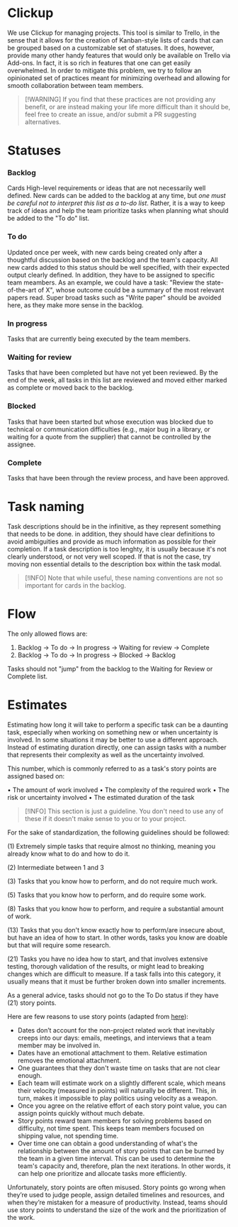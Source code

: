 # Clickup

We use Clickup for managing projects. This tool is similar to Trello, in the sense that it allows for the creation of Kanban-style lists  of cards that can be grouped based on a customizable set of statuses. It does, however, provide many other handy features that would only be available on Trello via Add-ons. In fact, it is so rich in features that one can get easily overwhelmed. In order to mitigate this problem, we try to follow an opinionated set of practices meant for minimizing overhead and allowing for smooth collaboration between team members. 

> [!WARNING] If you find that these practices are not providing any benefit, or are instead making your life more difficult than it should be, feel free to create an issue, and/or submit a PR suggesting alternatives.

# Statuses

### Backlog
Cards High-level requirements or ideas that are not necessarily well defined. New cards can be added to the backlog at any time, but *one must be careful not to interpret this list as a to-do list*. Rather, it is a way to keep track of ideas and help the team prioritize tasks when planning what should be added to the "To do" list.

### To do
Updated once per week, with new cards being created only after a thoughtful discussion based on the backlog and the team's capacity. All new cards added to this status should be well specified, with their expected output clearly defined. In addition, they have to be assigned to specific team meambers. As an example, we could have a task: "Review the state-of-the-art of X", whose outcome could be a summary of the most relevant papers read. Super broad tasks such as "Write paper" should be avoided here, as they make more sense in the backlog.

### In progress
Tasks that are currently being executed by the team members.

### Waiting for review
Tasks that have been completed but have not yet been reviewed. By the end of the week, all tasks in this list are reviewed and moved either marked as complete or moved back to the backlog.

### Blocked
Tasks that have been started but whose execution was blocked due to technical or communication difficulties (e.g., major bug in a library, or waiting for a quote from the supplier) that cannot be controlled by the assignee.

### Complete
Tasks that have been through the review process, and have been approved.

# Task naming

Task descriptions should be in the infinitive, as they represent something that needs to be done. in addition, they should have clear definitions to avoid ambiguities and provide as much information as possible for their completion. If a task description is too lenghty, it is usually because it's not clearly understood, or not very well scoped. If that is not the case, try moving non essential details to the description box within the task modal.

> [!INFO] Note that while useful, these naming conventions are not so important for cards in the backlog.

# Flow

The only allowed flows are:

1. Backlog -> To do -> In progress -> Waiting for review -> Complete
2. Backlog -> To do -> In progress -> Blocked -> Backlog

Tasks should not "jump" from the backlog to the Waiting for Review or Complete list. 

# Estimates

Estimating how long it will take to perform a specific task can be a daunting task, especially when working on something new or when uncertainty is involved. In some situations it may be better to use a different approach. Instead of estimating duration directly, one can assign tasks with a number that represents their complexity as well as the uncertainty involved.

This number, which is commonly referred to as a task's story points are assigned based on:

• The amount of work involved
• The complexity of the required work
• The risk or uncertainty involved
• The estimated duration of the task

> [!INFO] This section is just a guideline. You don't need to use any of these if it doesn't make sense to you or to your project.

For the sake of standardization, the following guidelines should be followed:

(1) Extremely simple tasks that require almost no thinking, meaning you already know what to do and how to do it.

(2) Intermediate between 1 and 3

(3) Tasks that you know how to perform, and do not require much work.

(5) Tasks that you know how to perform, and do require some work.

(8) Tasks that you know how to perform, and require a substantial amount of work.

(13) Tasks that you don't know exactly how to perform/are insecure about, but have an idea of how to start. In other words, tasks you know are doable but that will require some research.

(21) Tasks you have no idea how to start, and that involves extensive testing, thorough validation of the results, or might lead to breaking changes which are difficult to measure. If a task falls into this category, it usually means that it must be further broken down into smaller increments.

As a general advice, tasks should not go to the To Do status if they have (21) story points.

Here are few reasons to use story points (adapted from [here](https://www.atlassian.com/agile/project-management/estimation)):

- Dates don’t account for the non-project related work that inevitably creeps into our days: emails, meetings, and interviews that a team member may be involved in.
- Dates have an emotional attachment to them. Relative estimation removes the emotional attachment.
- One guarantees that they don't waste time on tasks that are not clear enough.
- Each team will estimate work on a slightly different scale, which means their velocity (measured in points) will naturally be different. This, in turn, makes it impossible to play politics using velocity as a weapon.
- Once you agree on the relative effort of each story point value, you can assign points quickly without much debate. 
- Story points reward team members for solving problems based on difficulty, not time spent. This keeps team members focused on shipping value, not spending time.
- Over time one can obtain a good understanding of what's the relationship between the amount of story points that can be burned by the team in a given time interval. This can be used to determine the team's capacity and, therefore, plan the next iterations. In other words, it can help one prioritize and allocate tasks more efficiently.

Unfortunately, story points are often misused. Story points go wrong when they’re used to judge people, assign detailed timelines and resources, and when they’re mistaken for a measure of productivity. Instead, teams should use story points to understand the size of the work and the prioritization of the work. 
